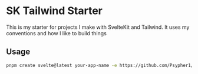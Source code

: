 # SK Tailwind Starter

This is my starter for projects I make with SvelteKit and Tailwind. It uses my conventions and
how I like to build things

## Usage

```bash
pnpm create svelte@latest your-app-name -e https://github.com/Psypher1/sk-tailwind-starter
```

